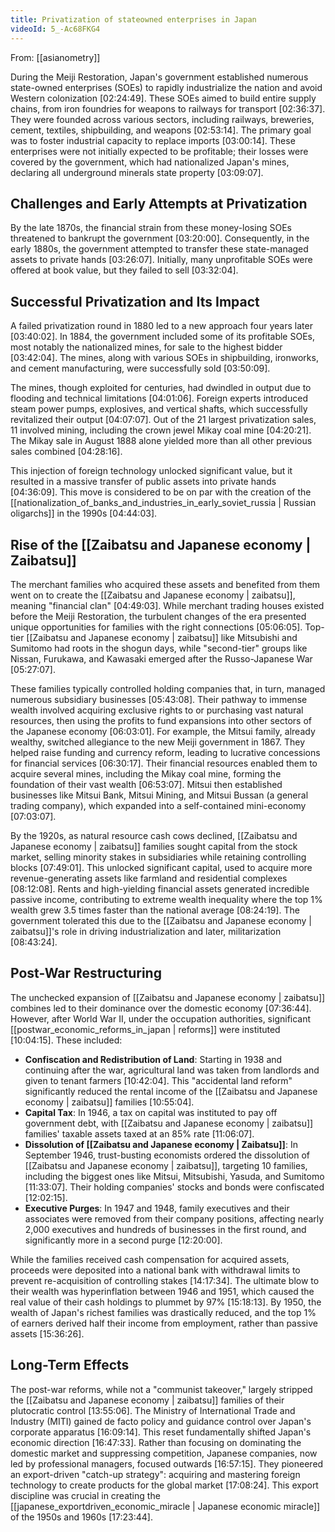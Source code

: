 ```yaml
---
title: Privatization of stateowned enterprises in Japan
videoId: 5_-Ac68FKG4
---
```


From: [[asianometry]] <br/> 

During the Meiji Restoration, Japan's government established numerous state-owned enterprises (SOEs) to rapidly industrialize the nation and avoid Western colonization <a class="yt-timestamp" data-t="02:24:49">[02:24:49]</a>. These SOEs aimed to build entire supply chains, from iron foundries for weapons to railways for transport <a class="yt-timestamp" data-t="02:36:37">[02:36:37]</a>. They were founded across various sectors, including railways, breweries, cement, textiles, shipbuilding, and weapons <a class="yt-timestamp" data-t="02:53:14">[02:53:14]</a>. The primary goal was to foster industrial capacity to replace imports <a class="yt-timestamp" data-t="03:00:14">[03:00:14]</a>. These enterprises were not initially expected to be profitable; their losses were covered by the government, which had nationalized Japan's mines, declaring all underground minerals state property <a class="yt-timestamp" data-t="03:09:07">[03:09:07]</a>.

## Challenges and Early Attempts at Privatization
By the late 1870s, the financial strain from these money-losing SOEs threatened to bankrupt the government <a class="yt-timestamp" data-t="03:20:00">[03:20:00]</a>. Consequently, in the early 1880s, the government attempted to transfer these state-managed assets to private hands <a class="yt-timestamp" data-t="03:26:07">[03:26:07]</a>. Initially, many unprofitable SOEs were offered at book value, but they failed to sell <a class="yt-timestamp" data-t="03:32:04">[03:32:04]</a>.

## Successful Privatization and Its Impact
A failed privatization round in 1880 led to a new approach four years later <a class="yt-timestamp" data-t="03:40:02">[03:40:02]</a>. In 1884, the government included some of its profitable SOEs, most notably the nationalized mines, for sale to the highest bidder <a class="yt-timestamp" data-t="03:42:04">[03:42:04]</a>. The mines, along with various SOEs in shipbuilding, ironworks, and cement manufacturing, were successfully sold <a class="yt-timestamp" data-t="03:50:09">[03:50:09]</a>.

The mines, though exploited for centuries, had dwindled in output due to flooding and technical limitations <a class="yt-timestamp" data-t="04:01:06">[04:01:06]</a>. Foreign experts introduced steam power pumps, explosives, and vertical shafts, which successfully revitalized their output <a class="yt-timestamp" data-t="04:07:07">[04:07:07]</a>. Out of the 21 largest privatization sales, 11 involved mining, including the crown jewel Mikay coal mine <a class="yt-timestamp" data-t="04:20:21">[04:20:21]</a>. The Mikay sale in August 1888 alone yielded more than all other previous sales combined <a class="yt-timestamp" data-t="04:28:16">[04:28:16]</a>.

This injection of foreign technology unlocked significant value, but it resulted in a massive transfer of public assets into private hands <a class="yt-timestamp" data-t="04:36:09">[04:36:09]</a>. This move is considered to be on par with the creation of the [[nationalization_of_banks_and_industries_in_early_soviet_russia | Russian oligarchs]] in the 1990s <a class="yt-timestamp" data-t="04:44:03">[04:44:03]</a>.

## Rise of the [[Zaibatsu and Japanese economy | Zaibatsu]]
The merchant families who acquired these assets and benefited from them went on to create the [[Zaibatsu and Japanese economy | zaibatsu]], meaning "financial clan" <a class="yt-timestamp" data-t="04:49:03">[04:49:03]</a>. While merchant trading houses existed before the Meiji Restoration, the turbulent changes of the era presented unique opportunities for families with the right connections <a class="yt-timestamp" data-t="05:06:05">[05:06:05]</a>. Top-tier [[Zaibatsu and Japanese economy | zaibatsu]] like Mitsubishi and Sumitomo had roots in the shogun days, while "second-tier" groups like Nissan, Furukawa, and Kawasaki emerged after the Russo-Japanese War <a class="yt-timestamp" data-t="05:27:07">[05:27:07]</a>.

These families typically controlled holding companies that, in turn, managed numerous subsidiary businesses <a class="yt-timestamp" data-t="05:43:08">[05:43:08]</a>. Their pathway to immense wealth involved acquiring exclusive rights to or purchasing vast natural resources, then using the profits to fund expansions into other sectors of the Japanese economy <a class="yt-timestamp" data-t="06:03:01">[06:03:01]</a>. For example, the Mitsui family, already wealthy, switched allegiance to the new Meiji government in 1867. They helped raise funding and currency reform, leading to lucrative concessions for financial services <a class="yt-timestamp" data-t="06:30:17">[06:30:17]</a>. Their financial resources enabled them to acquire several mines, including the Mikay coal mine, forming the foundation of their vast wealth <a class="yt-timestamp" data-t="06:53:07">[06:53:07]</a>. Mitsui then established businesses like Mitsui Bank, Mitsui Mining, and Mitsui Bussan (a general trading company), which expanded into a self-contained mini-economy <a class="yt-timestamp" data-t="07:03:07">[07:03:07]</a>.

By the 1920s, as natural resource cash cows declined, [[Zaibatsu and Japanese economy | zaibatsu]] families sought capital from the stock market, selling minority stakes in subsidiaries while retaining controlling blocks <a class="yt-timestamp" data-t="07:49:01">[07:49:01]</a>. This unlocked significant capital, used to acquire more revenue-generating assets like farmland and residential complexes <a class="yt-timestamp" data-t="08:12:08">[08:12:08]</a>. Rents and high-yielding financial assets generated incredible passive income, contributing to extreme wealth inequality where the top 1% wealth grew 3.5 times faster than the national average <a class="yt-timestamp" data-t="08:24:19">[08:24:19]</a>. The government tolerated this due to the [[Zaibatsu and Japanese economy | zaibatsu]]'s role in driving industrialization and later, militarization <a class="yt-timestamp" data-t="08:43:24">[08:43:24]</a>.

## Post-War Restructuring
The unchecked expansion of [[Zaibatsu and Japanese economy | zaibatsu]] combines led to their dominance over the domestic economy <a class="yt-timestamp" data-t="07:36:44">[07:36:44]</a>. However, after World War II, under the occupation authorities, significant [[postwar_economic_reforms_in_japan | reforms]] were instituted <a class="yt-timestamp" data-t="10:04:15">[10:04:15]</a>. These included:
*   **Confiscation and Redistribution of Land**: Starting in 1938 and continuing after the war, agricultural land was taken from landlords and given to tenant farmers <a class="yt-timestamp" data-t="10:42:04">[10:42:04]</a>. This "accidental land reform" significantly reduced the rental income of the [[Zaibatsu and Japanese economy | zaibatsu]] families <a class="yt-timestamp" data-t="10:55:04">[10:55:04]</a>.
*   **Capital Tax**: In 1946, a tax on capital was instituted to pay off government debt, with [[Zaibatsu and Japanese economy | zaibatsu]] families' taxable assets taxed at an 85% rate <a class="yt-timestamp" data-t="11:06:07">[11:06:07]</a>.
*   **Dissolution of [[Zaibatsu and Japanese economy | Zaibatsu]]**: In September 1946, trust-busting economists ordered the dissolution of [[Zaibatsu and Japanese economy | zaibatsu]], targeting 10 families, including the biggest ones like Mitsui, Mitsubishi, Yasuda, and Sumitomo <a class="yt-timestamp" data-t="11:33:07">[11:33:07]</a>. Their holding companies' stocks and bonds were confiscated <a class="yt-timestamp" data-t="12:02:15">[12:02:15]</a>.
*   **Executive Purges**: In 1947 and 1948, family executives and their associates were removed from their company positions, affecting nearly 2,000 executives and hundreds of businesses in the first round, and significantly more in a second purge <a class="yt-timestamp" data-t="12:20:00">[12:20:00]</a>.

While the families received cash compensation for acquired assets, proceeds were deposited into a national bank with withdrawal limits to prevent re-acquisition of controlling stakes <a class="yt-timestamp" data-t="14:17:34">[14:17:34]</a>. The ultimate blow to their wealth was hyperinflation between 1946 and 1951, which caused the real value of their cash holdings to plummet by 97% <a class="yt-timestamp" data-t="15:18:13">[15:18:13]</a>. By 1950, the wealth of Japan's richest families was drastically reduced, and the top 1% of earners derived half their income from employment, rather than passive assets <a class="yt-timestamp" data-t="15:36:26">[15:36:26]</a>.

## Long-Term Effects
The post-war reforms, while not a "communist takeover," largely stripped the [[Zaibatsu and Japanese economy | zaibatsu]] families of their plutocratic control <a class="yt-timestamp" data-t="13:55:06">[13:55:06]</a>. The Ministry of International Trade and Industry (MITI) gained de facto policy and guidance control over Japan's corporate apparatus <a class="yt-timestamp" data-t="16:09:14">[16:09:14]</a>. This reset fundamentally shifted Japan's economic direction <a class="yt-timestamp" data-t="16:47:33">[16:47:33]</a>. Rather than focusing on dominating the domestic market and suppressing competition, Japanese companies, now led by professional managers, focused outwards <a class="yt-timestamp" data-t="16:57:15">[16:57:15]</a>. They pioneered an export-driven "catch-up strategy": acquiring and mastering foreign technology to create products for the global market <a class="yt-timestamp" data-t="17:08:24">[17:08:24]</a>. This export discipline was crucial in creating the [[japanese_exportdriven_economic_miracle | Japanese economic miracle]] of the 1950s and 1960s <a class="yt-timestamp" data-t="17:23:44">[17:23:44]</a>.